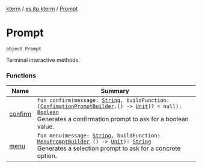[kterm](../../index.md) / [es.jtp.kterm](../index.md) / [Prompt](./index.md)

# Prompt

`object Prompt`

Terminal interactive methods.

### Functions

| Name | Summary |
|---|---|
| [confirm](confirm.md) | `fun confirm(message: `[`String`](https://kotlinlang.org/api/latest/jvm/stdlib/kotlin/-string/index.html)`, buildFunction: (`[`ConfimationPromptBuilder`](../../es.jtp.kterm.prompt/-confimation-prompt-builder/index.md)`.() -> `[`Unit`](https://kotlinlang.org/api/latest/jvm/stdlib/kotlin/-unit/index.html)`)? = null): `[`Boolean`](https://kotlinlang.org/api/latest/jvm/stdlib/kotlin/-boolean/index.html)<br>Generates a confirmation prompt to ask for a boolean value. |
| [menu](menu.md) | `fun menu(message: `[`String`](https://kotlinlang.org/api/latest/jvm/stdlib/kotlin/-string/index.html)`, buildFunction: `[`MenuPromptBuilder`](../../es.jtp.kterm.prompt/-menu-prompt-builder/index.md)`.() -> `[`Unit`](https://kotlinlang.org/api/latest/jvm/stdlib/kotlin/-unit/index.html)`): `[`String`](https://kotlinlang.org/api/latest/jvm/stdlib/kotlin/-string/index.html)<br>Generates a selection prompt to ask for a concrete option. |
